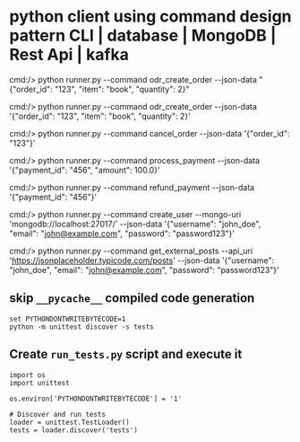 # python client using command design pattern CLI | database | MongoDB | Rest Api | kafka

cmd:/> python runner.py --command odr_create_order --json-data "{\"order_id\": \"123\", \"item\": \"book\", \"quantity\": 2}" 

cmd:/> python runner.py --command odr_create_order --json-data '{"order_id": "123", "item": "book", "quantity": 2}'

cmd:/> python runner.py --command cancel_order --json-data '{"order_id": "123"}'

cmd:/> python runner.py --command process_payment --json-data '{"payment_id": "456", "amount": 100.0}'

cmd:/> python runner.py --command refund_payment --json-data '{"payment_id": "456"}'

cmd:/> python runner.py --command create_user --mongo-uri 'mongodb://localhost:27017/' --json-data '{"username": "john_doe", "email": "john@example.com", "password": "password123"}'

cmd:/> python runner.py --command get_external_posts --api_uri 'https://jsonplaceholder.typicode.com/posts' --json-data '{"username": "john_doe", "email": "john@example.com", "password": "password123"}'


## skip `__pycache__` compiled code generation

    set PYTHONDONTWRITEBYTECODE=1
    python -m unittest discover -s tests


## Create `run_tests.py` script and execute it

    import os
    import unittest
    
    os.environ['PYTHONDONTWRITEBYTECODE'] = '1'
    
    # Discover and run tests
    loader = unittest.TestLoader()
    tests = loader.discover('tests')
